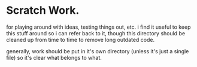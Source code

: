 Scratch Work.
==============================================================================

for playing around with ideas, testing things out, etc. i find it useful to keep
this stuff around so i can refer back to it, though this directory should be
cleaned up from time to time to remove long outdated code.

generally, work should be put in it's own directory (unless it's just a single
file) so it's clear what belongs to what.
